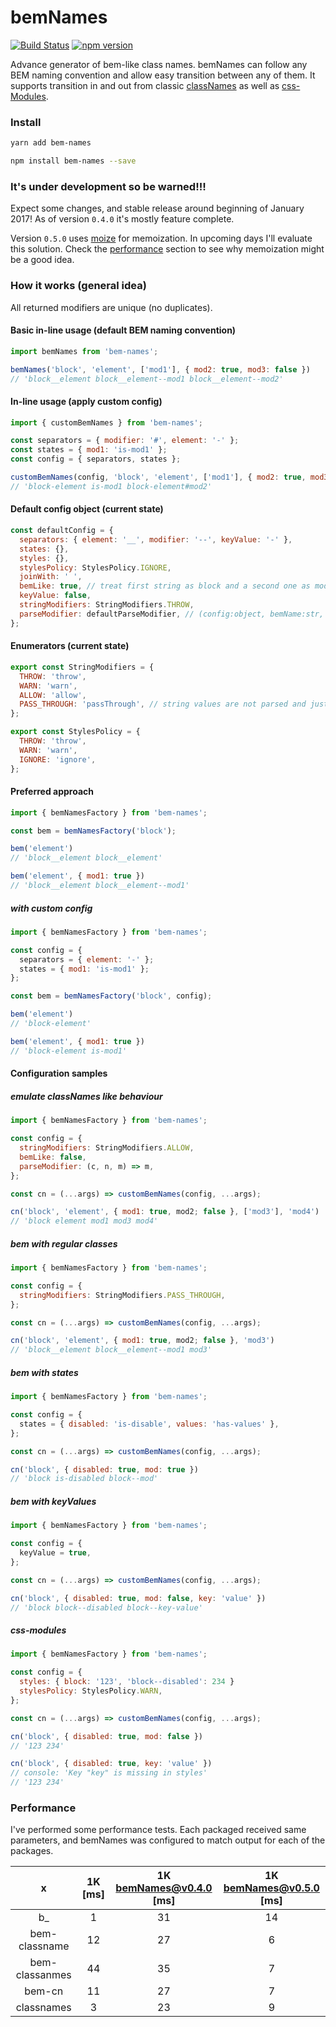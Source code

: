 # bemNames

[![Build Status](https://travis-ci.org/Monar/bem-names.svg?branch=master)](https://travis-ci.org/Monar/bem-names)
[![npm version](https://badge.fury.io/js/bem-names.svg)](https://badge.fury.io/js/bem-names)

Advance generator of bem-like class names. bemNames can follow any BEM naming
convention and allow easy transition between any of them. It supports
transition in and out from classic
[classNames](https://www.npmjs.com/package/classnames) as well as
[css-Modules](https://github.com/css-modules/css-modules).

### Install

```sh
yarn add bem-names
```

```sh
npm install bem-names --save
```

### It's under development so be warned!!!

Expect some changes, and stable release around beginning of January 2017!
As of version `0.4.0` it's mostly feature complete.

Version `0.5.0` uses [moize](https://www.npmjs.com/package/moize) for
memoization. In upcoming days I'll evaluate this solution. Check the
[performance](#performance) section to see why memoization might be a good idea.

### How it works (general idea)

All returned modifiers are unique (no duplicates).

#### Basic in-line usage (default BEM naming convention)
```js
import bemNames from 'bem-names';

bemNames('block', 'element', ['mod1'], { mod2: true, mod3: false })
// 'block__element block__element--mod1 block__element--mod2'
```

#### In-line usage (apply custom config)
```js
import { customBemNames } from 'bem-names';

const separators = { modifier: '#', element: '-' };
const states = { mod1: 'is-mod1' };
const config = { separators, states };

customBemNames(config, 'block', 'element', ['mod1'], { mod2: true, mod3: false })
// 'block-element is-mod1 block-element#mod2'
```

#### Default config object (current state)
```js
const defaultConfig = {
  separators: { element: '__', modifier: '--', keyValue: '-' },
  states: {},
  styles: {},
  stylesPolicy: StylesPolicy.IGNORE,
  joinWith: ' ',
  bemLike: true, // treat first string as block and a second one as modifier.
  keyValue: false,
  stringModifiers: StringModifiers.THROW,
  parseModifier: defaultParseModifier, // (config:object, bemName:str, modifier:str) => string
};
```

#### Enumerators (current state)
```js
export const StringModifiers = {
  THROW: 'throw',
  WARN: 'warn',
  ALLOW: 'allow',
  PASS_THROUGH: 'passThrough', // string values are not parsed and just joint at the end
};
```

```js
export const StylesPolicy = {
  THROW: 'throw',
  WARN: 'warn',
  IGNORE: 'ignore',
};

```

#### Preferred approach

```js
import { bemNamesFactory } from 'bem-names';

const bem = bemNamesFactory('block');

bem('element')
// 'block__element block__element'

bem('element', { mod1: true })
// 'block__element block__element--mod1'
```

##### with custom config

```js
import { bemNamesFactory } from 'bem-names';

const config = {
  separators = { element: '-' };
  states = { mod1: 'is-mod1' };
};

const bem = bemNamesFactory('block', config);

bem('element')
// 'block-element'

bem('element', { mod1: true })
// 'block-element is-mod1'
```

#### Configuration samples

##### emulate classNames like behaviour

```js
import { bemNamesFactory } from 'bem-names';

const config = {
  stringModifiers: StringModifiers.ALLOW,
  bemLike: false,
  parseModifier: (c, n, m) => m,
};

const cn = (...args) => customBemNames(config, ...args);

cn('block', 'element', { mod1: true, mod2; false }, ['mod3'], 'mod4')
// 'block element mod1 mod3 mod4'

```

##### bem with regular classes

```js
import { bemNamesFactory } from 'bem-names';

const config = {
  stringModifiers: StringModifiers.PASS_THROUGH,
};

const cn = (...args) => customBemNames(config, ...args);

cn('block', 'element', { mod1: true, mod2; false }, 'mod3')
// 'block__element block__element--mod1 mod3'

```

##### bem with states

```js
import { bemNamesFactory } from 'bem-names';

const config = {
  states = { disabled: 'is-disable', values: 'has-values' },
};

const cn = (...args) => customBemNames(config, ...args);

cn('block', { disabled: true, mod: true })
// 'block is-disabled block--mod'

```

##### bem with keyValues

```js
import { bemNamesFactory } from 'bem-names';

const config = {
  keyValue = true,
};

const cn = (...args) => customBemNames(config, ...args);

cn('block', { disabled: true, mod: false, key: 'value' })
// 'block block--disabled block--key-value'

```

#####  css-modules

```js
import { bemNamesFactory } from 'bem-names';

const config = {
  styles: { block: '123', 'block--disabled': 234 }
  stylesPolicy: StylesPolicy.WARN,
};

const cn = (...args) => customBemNames(config, ...args);

cn('block', { disabled: true, mod: false })
// '123 234'

cn('block', { disabled: true, key: 'value' })
// console: 'Key "key" is missing in styles'
// '123 234'

```

### Performance
I've performed some performance tests. Each packaged received same parameters,
and bemNames was configured to match output for each of the packages.


| x |1K [ms] |1K bemNames@v0.4.0  [ms] |1K bemNames@v0.5.0  [ms] |
|:-:|:-:|:-:|:-:|
|b_              | 1   | 31 | 14 |
|bem-classname   | 12  | 27 | 6  |
|bem-classanmes  | 44  | 35 | 7  |
|bem-cn          | 11  | 27 | 7  |
|classnames      | 3   | 23 | 9  |
